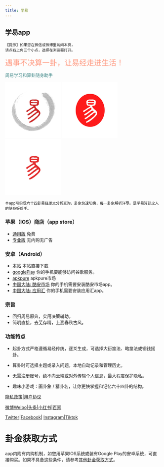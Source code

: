 ```yaml
---
title: 学易
---
```

## 学易app

```
【提示】如果您在微信或微博里访问本页，
请点右上角三个小点，选择在浏览器打开。
```
<font color="#FF9980" size=5>遇事不决算一卦，让易经走进生活！</font>

<font color="#468C8C">周易学习和算卦随身助手</font>

![avatar](/img/icon-60@3x.png) ![avatar](/img/180.png) ![avatar](/img/180-pro.png)

````
本app可实现六十四卦易经原文分析查询，卦象快速切换，每一卦象解析详尽。是学易算卦之人的随身好帮手。
````

### 苹果（IOS）商店（app store）
- [通用版](https://apps.apple.com/cn/app/学易/id1533516434) 免费
- [专业版](https://apps.apple.com/cn/app/学易专业版/id1536854357) 无内购无广告

### 安卓（Android）
- [本站](./release/app-release3.6.1.apk) 本站直接下载
- [googlePlay](https://play.google.com/store/apps/details?id=me.suhe.yi) 你的手机要能够访问谷歌服务。
- [apkpure](https://apkpure.com/yi/me.suhe.yi) apkpure市场
- [中国大陆: 酷安市场](https://www.coolapk.com/apk/168854) 你的手机需要安装酷安市场app。
- [中国大陆: 应用汇](http://www.appchina.com/app/me.suhe.yi) 你的手机需要安装应用汇app。
<!-- - [中国大陆: 腾讯应用宝](https://a.app.qq.com/o/simple.jsp?pkgname=me.suhe.yi) 你的手机需要先安装应用宝app。 -->

### 宗旨
- 回归周易原典，实用决策辅助。
- 简明直接，去芜存精，上溯春秋古风。

### 功能特点

- 起卦方式严格遵循易经传统，逐爻生成，可选择大衍筮法、略筮法或铜钱摇卦。

- 算卦时可选择主题或录入问题，本地自动记录和管理历史。

- 无需注册账号，绝不向云端或对外传输个人信息，最大程度保护隐私。

- 趣味小游戏：画卦象 / 猜卦名，让你更快掌握和记忆六十四卦的结构。

[隐私政策](yi-private-info.md)|[用户协议](yi-contract-info.md)

[微博Weibo](https://weibo.com/vivotown)|[头条](https://www.toutiao.com/c/user/token/MS4wLjABAAAAbmc2FGMa1bDTZB9Vn_2mM64CyUnkV1rMP3uVAsWdTHc)|[小红书](https://www.xiaohongshu.com/user/profile/61b54f21000000001000e120)|[百家](https://author.baidu.com/home?context=%7B%22app_id%22%3A1752789951191650%7D)

[Twitter](https://twitter.com/alansuhe1)|[Facebook](https://www.facebook.com/profile.php?id=100068784282736)|
[Instagram](https://www.instagram.com/alan.suhe)|[Tiktok](https://www.tiktok.com/@rohansensei42)

# 卦金获取方式
app内附有内购机制，如您用苹果IOS系统或装有Google Play的安卓系统，可直接购买。如果不具备这些条件，请参考[其他卦金获取方式](yi-get-guajin-cn.md)。
